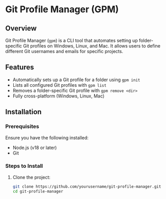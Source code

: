 # Git Profile Manager (GPM)

## Overview
Git Profile Manager (`gpm`) is a CLI tool that automates setting up folder-specific Git profiles on Windows, Linux, and Mac. It allows users to define different Git usernames and emails for specific projects.

## Features
- Automatically sets up a Git profile for a folder using `gpm init`
- Lists all configured Git profiles with `gpm list`
- Removes a folder-specific Git profile with `gpm remove <dir>`
- Fully cross-platform (Windows, Linux, Mac)

## Installation
### Prerequisites
Ensure you have the following installed:
- Node.js (v18 or later)
- Git

### Steps to Install
1. Clone the project:
   ```sh
   git clone https://github.com/yourusername/git-profile-manager.git
   cd git-profile-manager
